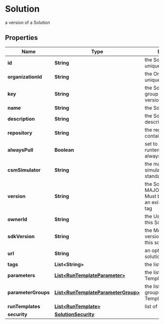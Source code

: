 

# Solution

a version of a Solution

## Properties

| Name | Type | Description | Notes |
|------------ | ------------- | ------------- | -------------|
|**id** | **String** | the Solution version unique identifier |  [optional] [readonly] |
|**organizationId** | **String** | the Organization unique identifier |  [optional] [readonly] |
|**key** | **String** | the Solution key which group Solution versions |  [optional] |
|**name** | **String** | the Solution name |  [optional] |
|**description** | **String** | the Solution description |  [optional] |
|**repository** | **String** | the registry repository containing the image |  [optional] |
|**alwaysPull** | **Boolean** | set to true if the runtemplate wants to always pull the image |  [optional] |
|**csmSimulator** | **String** | the main Cosmo Tech simulator name used in standard Run Template |  [optional] |
|**version** | **String** | the Solution version MAJOR.MINOR.PATCH. Must be aligned with an existing repository tag |  [optional] |
|**ownerId** | **String** | the User id which own this Solution |  [optional] [readonly] |
|**sdkVersion** | **String** | the MAJOR.MINOR version used to build this solution |  [optional] |
|**url** | **String** | an optional URL link to solution page |  [optional] |
|**tags** | **List&lt;String&gt;** | the list of tags |  [optional] |
|**parameters** | [**List&lt;RunTemplateParameter&gt;**](RunTemplateParameter.md) | the list of Run Template Parameters |  [optional] |
|**parameterGroups** | [**List&lt;RunTemplateParameterGroup&gt;**](RunTemplateParameterGroup.md) | the list of parameters groups for the Run Templates |  [optional] |
|**runTemplates** | [**List&lt;RunTemplate&gt;**](RunTemplate.md) | list of Run Template |  [optional] |
|**security** | [**SolutionSecurity**](SolutionSecurity.md) |  |  [optional] |



